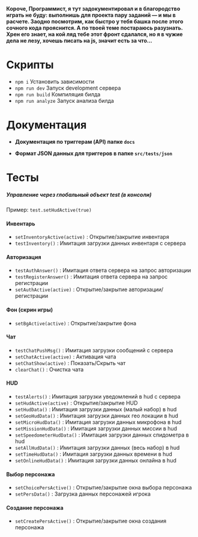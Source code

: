 **Короче, Программист, я тут задокументировал и в благородство играть не буду: выполнишь для проекта пару заданий — и мы в расчете. Заодно посмотрим, как быстро у тебя башка после этого сочного кода прояснится. А по твоей теме постараюсь разузнать. Хрен его знает, на кой ляд тебе этот фронт сдалался, но я в чужие дела не лезу, хочешь писать на js, значит есть за что...**

# Скрипты

- `npm i` Установить зависимости
- `npm run dev` Запуск development сервера
- `npm run build` Компиляция билда
- `npm run analyze` Запуск анализа билда

# Документация

- **Документация по триггерам (API) папке `docs`**

- **Формат JSON данных для триггеров в папке `src/tests/json`**

# Тесты

##### Управление через глобальный объект test (в консоли)

Пример: `test.setHudActive(true)`

#### Инвентарь

- `setInventoryActive(active)` : Открытие/закрытие инвентаря
- `testInventory()` : Имитация загрузки данных инвентаря с сервера

#### Авторизация

- `testAuthAnswer()` : Имитация ответа сервера на запрос авторизации
- `testRegisterAnswer()` : Имитация ответа сервера на запрос регистрации
- `setAuthActive(active)` : Открытие/закрытие авторизации/регистрации

#### Фон (скрин игры)

- `setBgActive(active)` : Открытие/закрытие фона

#### Чат

- `testChatPushMsg()` : Имитация загрузки сообщений с сервера
- `setChatActive(active)` : Активация чата
- `setChatShow(active)` : Показать/Скрыть чат
- `clearChat()` : Очистка чата

#### HUD

- `testAlerts()` : Имитация загрузки уведомлений в hud с сервера
- `setHudActive(active)` : Открытие/закрытие HUD
- `setHudData()` : Имитация загрузки данных (малый набор) в hud
- `setGeoHudData()` : Имитация загрузки данных гео локации в hud
- `setMicroHudData()` : Имитация загрузки данных микрофона в hud
- `setMissionHudData()` : Имитация загрузки данных миссии в hud
- `setSpeedometerHudData()` : Имитация загрузки данных спидометра в hud
- `setAllHudData()` : Имитация загрузки данных (весь набор) в hud
- `setTimeHudData()` : Имитация загрузки данных времени в hud
- `setOnlineHudData()` : Имитация загрузки данных онлайна в hud

#### Выбор персонажа

- `setChoicePersActive()` : Открытие/закрытие окна выбора персонажа
- `setPersData()` : Загрузка данных персонажей игрока

#### Создание персонажа

- `setCreatePersActive()` : Открытие/закрытие окна создания персонажа
